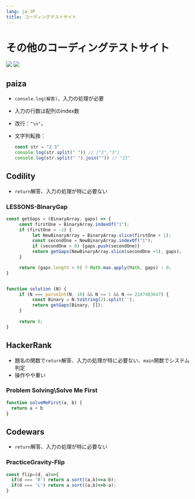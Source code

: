 ```yaml
---
lang: ja-JP
title: コーディングテストサイト
---
```


# その他のコーディングテストサイト

![](https://img.shields.io/badge/-Typescript-9ca3af.svg?logo=typescript&style=popout-square)  ![](https://img.shields.io/badge/-Javascript-9ca3af.svg?logo=javascript&style=popout-square)



## paiza

- `console.log(解答)`、入力の処理が必要

- 入力の行数は配列のindex数

- 改行：`"\n"`，

- 文字列転換：

  ```js
  const str = "2 3"
  console.log(str.split(" ")) // ["2","3"]
  console.log(str.split(" ").join("")) // "23"
  ```

  



## Codility

- `return`解答、入力の処理が特に必要ない



### LESSONS-BinaryGap

```js
const getGaps = (BinaryArray, gaps) => {
     const firstOne = BinaryArray.indexOf("1");
     if (firstOne > -1) {
          let NewBinaryArray = BinaryArray.slice(firstOne + 1);
          const secondOne = NewBinaryArray.indexOf("1");
          if (secondOne > 0) {gaps.push(secondOne)}
          return getGaps(NewBinaryArray.slice(secondOne +1), gaps); 
     }

     return (gaps.length > 0) ? Math.max.apply(Math, gaps) : 0;
}


function solution (N) {
     if (N === parseInt(N, 10) && N >= 1 && N <= 2147483647) {
          const Binary = N.toString(2).split('');
          return getGaps(Binary, []);
     }
      
     return 0;
}
```



## HackerRank

- 題名の関数で`return`解答、入力の処理が特に必要ない、`main`関数でシステム判定
- 操作やや重い



### Problem Solving\Solve Me First

```js
function solveMeFirst(a, b) {
  return a + b
}
```



## Codewars

- `return`解答、入力の処理が特に必要ない



### PracticeGravity-Flip

```js
const flip=(d, a)=>{
  if(d === 'R') return a.sort((a,b)=>a-b);
  if(d === 'L') return a.sort((a,b)=>b-a);
}
```


